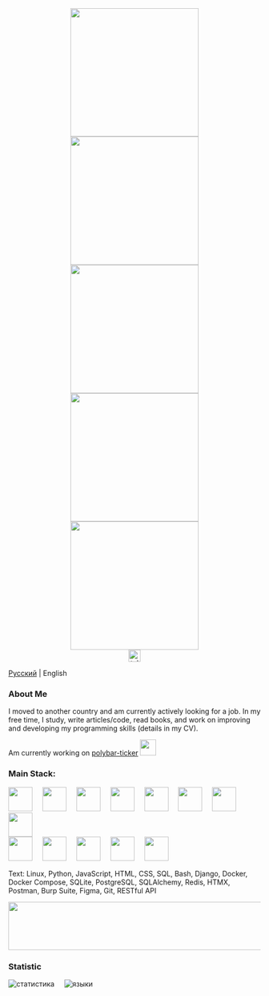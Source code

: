 <div align="center">
    <img src='https://media.giphy.com/media/v1.Y2lkPTc5MGI3NjExY3BpMjk5M2FqajRwOTI5c3dodmsxaGsyeDQxdzFqbmN1YWRsa3B0OCZlcD12MV9naWZzX3NlYXJjaCZjdD1n/XUFPGrX5Zis6Y/giphy.gif' width='256'>
    <img src='https://media.giphy.com/media/v1.Y2lkPTc5MGI3NjExY3BpMjk5M2FqajRwOTI5c3dodmsxaGsyeDQxdzFqbmN1YWRsa3B0OCZlcD12MV9naWZzX3NlYXJjaCZjdD1n/XUFPGrX5Zis6Y/giphy.gif' width='256'>
    <img src='https://media.giphy.com/media/v1.Y2lkPTc5MGI3NjExY3BpMjk5M2FqajRwOTI5c3dodmsxaGsyeDQxdzFqbmN1YWRsa3B0OCZlcD12MV9naWZzX3NlYXJjaCZjdD1n/XUFPGrX5Zis6Y/giphy.gif' width='256'>
    <img src='https://media.giphy.com/media/v1.Y2lkPTc5MGI3NjExY3BpMjk5M2FqajRwOTI5c3dodmsxaGsyeDQxdzFqbmN1YWRsa3B0OCZlcD12MV9naWZzX3NlYXJjaCZjdD1n/XUFPGrX5Zis6Y/giphy.gif' width='256'>
    <img src='https://media.giphy.com/media/v1.Y2lkPTc5MGI3NjExY3BpMjk5M2FqajRwOTI5c3dodmsxaGsyeDQxdzFqbmN1YWRsa3B0OCZlcD12MV9naWZzX3NlYXJjaCZjdD1n/XUFPGrX5Zis6Y/giphy.gif' width='256'>
</div>
<div align="center">
  <!-- Telegram -->
  <a href="https://t.me/devoqub" target="_blank">
    <img src="https://img.shields.io/static/v1?message=Telegram&logo=telegram&label=&color=2CA5E0&logoColor=white&labelColor=&style=for-the-badge" height="24" alt="telegram logo"  />
  </a>
</div>


[Русский](https://github.com/devoqub/devoqub/blob/main/README%20RU.md) | English
<!-- <img align='right' src='https://user-images.githubusercontent.com/5713670/87202985-820dcb80-c2b6-11ea-9f56-7ec461c497c3.gif' width='200'> -->

### About Me
I moved to another country and am currently actively looking for a job. In my free time, I study, write articles/code, read books, and work on improving and developing my programming skills (details in my CV).

Am currently working on [polybar-ticker](https://github.com/devoqub/polybar-ticker)
<img height=32  src='https://github.com/user-attachments/assets/b7736360-a080-4950-b13e-30dfe3d374de'/>



### Main Stack:
<div align="left">
  <!-- Python -->
  <img src="https://img.icons8.com/?size=100&id=13441&format=png&color=000000" width=48/>

  <!-- Django -->
  <img width="12" />
  <img src="https://img.icons8.com/?size=100&id=qV-JzWYl9dzP&format=png&color=000000" width=48/>
  
  <!-- JS -->
  <img width="12" />
  <img src="https://img.icons8.com/?size=100&id=108784&format=png&color=000000" width=48/>
  
  <!-- HTML -->
  <img width="12" />
  <img src="https://img.icons8.com/?size=100&id=20909&format=png&color=000000" width=48/>
  
  <!-- CSS -->
  <img width="12" />
  <img src="https://img.icons8.com/?size=100&id=21278&format=png&color=000000" width=48/>
    
  <!-- Bash -->
  <img width="12" />
  <img src="https://img.icons8.com/?size=100&id=9MJf0ngDwS8z&format=png&color=000000" width=48/>

  <!-- PostgreSQL -->
  <img width="12" />
  <img src="https://img.icons8.com/?size=100&id=38561&format=png&color=000000" width=48/>
  
  <!-- Docker -->
  <img width="12" />
  <img src="https://img.icons8.com/?size=100&id=cdYUlRaag9G9&format=png&color=000000" width=48/>

  <br>
  
  <!-- Linux -->
  <img src="https://img.icons8.com/?size=100&id=17842&format=png&color=000000" width=48/>
  
  <!-- Debian <3 -->
  <img width="12" />
  <img src="https://img.icons8.com/?size=100&id=17838&format=png&color=000000" width=48/>
  
  <!-- Redis -->
  <img width="12" />
  <img src="https://img.icons8.com/?size=100&id=pHS3eRpynIRQ&format=png&color=000000" width=48/>
  
  <!-- Figma -->
  <img width="12" />
  <img src="https://img.icons8.com/?size=100&id=zfHRZ6i1Wg0U&format=png&color=000000" width=48/>
  
  <!-- Git -->
  <img width="12" />
  <img src="https://img.icons8.com/?size=100&id=20906&format=png&color=000000" width=48/>  
</div>

    
<p>Text: Linux, Python, JavaScript, HTML, CSS, SQL, Bash, Django, Docker, Docker Compose, SQLite, PostgreSQL, SQLAlchemy, Redis, HTMX, Postman, Burp Suite, Figma, Git, RESTful API</p>
<img height=96 width=1024 src="https://github.com/user-attachments/assets/95d127a0-36d1-47df-8066-ff602bcf6b5f"/>


### Statistic
<div align="left">
    <img src="https://github-readme-stats.vercel.app/api?username=devoqub&locale=en&layout=compact&card_width=320&langs_count=5&theme=dark"  alt="статистика"/>
    <img width="12" />
    <img src="https://github-readme-stats.vercel.app/api/top-langs?username=devoqub&locale=en&layout=compact&card_width=320&langs_count=5&theme=dark" alt="языки"/>
<div/>
